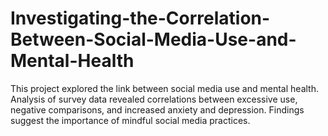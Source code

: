 # Investigating-the-Correlation-Between-Social-Media-Use-and-Mental-Health
This project explored the link between social media use and mental health. Analysis of survey data revealed correlations between excessive use, negative comparisons, and increased anxiety and depression. Findings suggest the importance of mindful social media practices.
